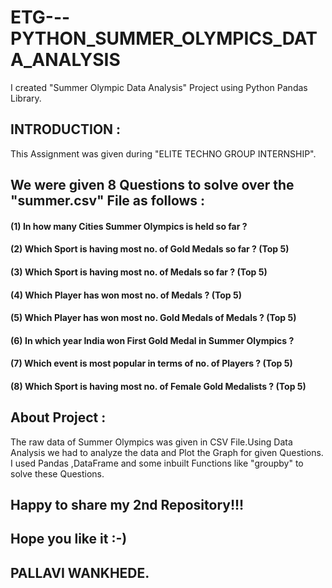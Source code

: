 # ETG---PYTHON_SUMMER_OLYMPICS_DATA_ANALYSIS
I created "Summer Olympic Data Analysis"  Project using Python Pandas Library.

## INTRODUCTION :

This Assignment was given during "ELITE TECHNO GROUP INTERNSHIP".

## We were given 8 Questions to solve over the "summer.csv" File as follows :

#### (1) In how many Cities Summer Olympics is held so far ?
#### (2) Which Sport is having most no. of Gold Medals so far ? (Top 5)
#### (3) Which Sport is having most no. of Medals so far ? (Top 5)
#### (4) Which Player has won most no. of Medals ? (Top 5)
#### (5) Which Player has won most no. Gold Medals of Medals ? (Top 5)
#### (6) In which year India won First Gold Medal in Summer Olympics ?
#### (7) Which event is most popular in terms of no. of Players ? (Top 5)
#### (8) Which Sport is having most no. of Female Gold Medalists ? (Top 5)

## About Project :

The raw data of Summer Olympics was given in CSV File.Using Data Analysis we had to analyze the data and Plot the Graph for given Questions.
I used Pandas ,DataFrame and some inbuilt Functions like "groupby"  to solve these Questions.

## Happy to share my 2nd Repository!!!
## Hope you like it :-)
## PALLAVI WANKHEDE.

